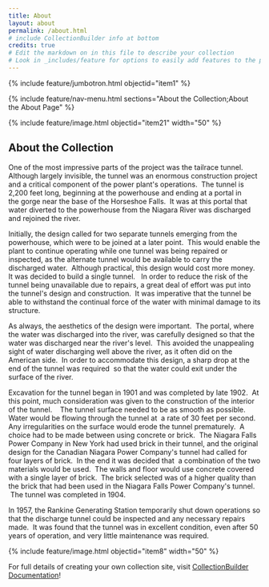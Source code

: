```yaml
---
title: About
layout: about
permalink: /about.html
# include CollectionBuilder info at bottom
credits: true
# Edit the markdown on in this file to describe your collection
# Look in _includes/feature for options to easily add features to the page
---
```


{% include feature/jumbotron.html objectid="item1" %}

{% include feature/nav-menu.html sections="About the Collection;About the About Page" %}

{% include feature/image.html objectid="item21" width="50" %}

## About the Collection

One of the most impressive parts of the project was the tailrace tunnel.  Although largely invisible, the tunnel was an enormous construction project and a critical component of the power plant's operations.  The tunnel is 2,200 feet long, beginning at the powerhouse and ending at a portal in the gorge near the base of the Horseshoe Falls.  It was at this portal that water diverted to the powerhouse from the Niagara River was discharged and rejoined the river.   

Initially, the design called for two separate tunnels emerging from the powerhouse, which were to be joined at a later point.  This would enable the plant to continue operating while one tunnel was being repaired or inspected, as the alternate tunnel would be available to carry the discharged water.  Although practical, this design would cost more money.  It was decided to build a single tunnel.   In order to reduce the risk of the tunnel being unavailable due to repairs, a great deal of effort was put into the tunnel's design and construction.  It was imperative that the tunnel be able to withstand the continual force of the water with minimal damage to its structure.  

As always, the aesthetics of the design were important.  The portal, where the water was discharged into the river, was carefully designed so that the water was discharged near the river's level.  This avoided the unappealing sight of water discharging well above the river, as it often did on the American side.  In order to accommodate this design, a sharp drop at the end of the tunnel was required  so that the water could exit under the surface of the river.   

Excavation for the tunnel began in 1901 and was completed by late 1902.  At this point, much consideration was given to the construction of the interior of the tunnel.    The tunnel surface needed to be as smooth as possible.  Water would be flowing through the tunnel at  a rate of 30 feet per second.  Any irregularities on the surface would erode the tunnel prematurely.  A choice had to be made between using concrete or brick.  The Niagara Falls Power Company in New York had used brick in their tunnel, and the original design for the Canadian Niagara Power Company's tunnel had called for four layers of brick.  In the end it was decided that  a combination of the two materials would be used.  The walls and floor would use concrete covered with a single layer of brick.  The brick selected was of a higher quality than the brick that had been used in the Niagara Falls Power Company's tunnel.   The tunnel was completed in 1904.

In 1957, the Rankine Generating Station temporarily shut down operations so that the discharge tunnel could be inspected and any necessary repairs made.  It was found that the tunnel was in excellent condition, even after 50 years of operation, and very little maintenance was required.

{% include feature/image.html objectid="item8" width="50" %}

For full details of creating your own collection site, visit [CollectionBuilder Documentation](https://collectionbuilder.github.io/cb-docs/)!


